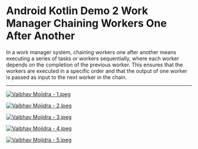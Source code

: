 # Android Kotlin Demo 2 Work Manager Chaining Workers One After Another

In a work manager system, chaining workers one after another means executing a series of tasks or workers sequentially, where each worker depends on the completion of the previous worker. This ensures that the workers are executed in a specific order and that the output of one worker is passed as input to the next worker in the chain.

___

[![Vaibhav Mojidra - 1.jpeg](https://raw.githubusercontent.com/VaibhavMojidra/Android-Kotlin---Demo-2-Work-Manager-Chaining-Workers-One-After-Another/master/screenshots/1.jpeg "Vaibhav Mojidra")](https://vaibhavmojidra.github.io/site/)

[![Vaibhav Mojidra - 2.jpeg](https://raw.githubusercontent.com/VaibhavMojidra/Android-Kotlin---Demo-2-Work-Manager-Chaining-Workers-One-After-Another/master/screenshots/2.jpeg "Vaibhav Mojidra")](https://vaibhavmojidra.github.io/site/)

[![Vaibhav Mojidra - 3.jpeg](https://raw.githubusercontent.com/VaibhavMojidra/Android-Kotlin---Demo-2-Work-Manager-Chaining-Workers-One-After-Another/master/screenshots/3.jpeg "Vaibhav Mojidra")](https://vaibhavmojidra.github.io/site/)

[![Vaibhav Mojidra - 4.jpeg](https://raw.githubusercontent.com/VaibhavMojidra/Android-Kotlin---Demo-2-Work-Manager-Chaining-Workers-One-After-Another/master/screenshots/4.jpeg "Vaibhav Mojidra")](https://vaibhavmojidra.github.io/site/)

[![Vaibhav Mojidra - 5.jpeg](https://raw.githubusercontent.com/VaibhavMojidra/Android-Kotlin---Demo-2-Work-Manager-Chaining-Workers-One-After-Another/master/screenshots/5.jpeg "Vaibhav Mojidra")](https://vaibhavmojidra.github.io/site/)